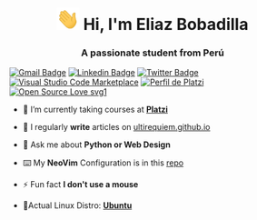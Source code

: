 <h1 align="center"><img src="https://raw.githubusercontent.com/ABSphreak/ABSphreak/master/gifs/Hi.gif" width="40px" />     Hi, I'm Eliaz Bobadilla</h1>
<h3 align="center">A passionate student from Perú</h3>	<p align="center">


[![Gmail Badge](https://img.shields.io/badge/-eliaz.bobadilladev@gmail.com-c14438?style=flat&logo=Gmail&logoColor=white&link=mailto:eliaz.bobadilladev@gmail.com)](mailto:eliaz.bobadilladev@gmail.com) 
[![Linkedin Badge](https://img.shields.io/badge/-EliazBobadilla-0072b1?style=flat&logo=Linkedin&logoColor=white&link=https://www.linkedin.com/in/EliazNobadilla/)](https://www.linkedin.com/in/eliazbobadilla/) [![Twitter Badge](https://img.shields.io/badge/-@UltiRequiem-00acee?style=flat&logo=twitter&logoColor=white&link=https://twitter.com/@EUltiRequiem)](https://www.twitter.com/@UltiRequiem) [![Visual Studio Code Marketplace](https://img.shields.io/badge/Marketplace-VS-brightgreen)](https://marketplace.visualstudio.com/publishers/EliazBobadilla) [![Perfil de Platzi](https://img.shields.io/badge/Platzi-brightgreen)](https://platzi.com/p/EliazBobadilla/) [![Open Source Love svg1](https://badges.frapsoft.com/os/v1/open-source.svg?v=103)](https://opensource.org/)

- 🌱 I’m currently taking courses at [**Platzi**](https://platzi.com)	

- 📝 I regularly **write** articles on [ultirequiem.github.io](https://ultirequiem.github.io/)	

- 💬 Ask me about **Python or Web Design**	

- ⌨️ My **NeoVim** Configuration is in this [repo](https://github.com/UltiRequiem/The-Ultimate-vimrc-for-Python-Devs)

- ⚡ Fun fact **I don't use a mouse**	

- 🐧Actual Linux Distro: [**Ubuntu**](https://github.com/UltiRequiem/Ubuntu-20.04)


